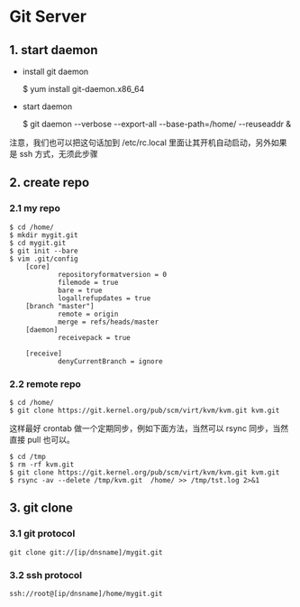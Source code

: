 # Git Server #

## 1. start daemon ##
- install git daemon
  
	$ yum install git-daemon.x86_64

- start daemon
	
	$ git daemon --verbose --export-all --base-path=/home/ --reuseaddr & 
	
注意，我们也可以把这句话加到 /etc/rc.local 里面让其开机自动启动，另外如果是 ssh 方式，无须此步骤

## 2. create repo
### 2.1 my repo
	$ cd /home/
	$ mkdir mygit.git
	$ cd mygit.git
	$ git init --bare
	$ vim .git/config
		[core]
		        repositoryformatversion = 0
		        filemode = true
		        bare = true
		        logallrefupdates = true
		[branch "master"]
		        remote = origin
		        merge = refs/heads/master
		[daemon]
		        receivepack = true
		
		[receive]
		        denyCurrentBranch = ignore

### 2.2 remote repo

	$ cd /home/
	$ git clone https://git.kernel.org/pub/scm/virt/kvm/kvm.git kvm.git

这样最好 crontab 做一个定期同步，例如下面方法，当然可以 rsync 同步，当然直接 pull 也可以。

	$ cd /tmp 
	$ rm -rf kvm.git 
	$ git clone https://git.kernel.org/pub/scm/virt/kvm/kvm.git kvm.git
	$ rsync -av --delete /tmp/kvm.git  /home/ >> /tmp/tst.log 2>&1

## 3. git clone
### 3.1 git protocol
	git clone git://[ip/dnsname]/mygit.git

### 3.2 ssh protocol

	ssh://root@[ip/dnsname]/home/mygit.git